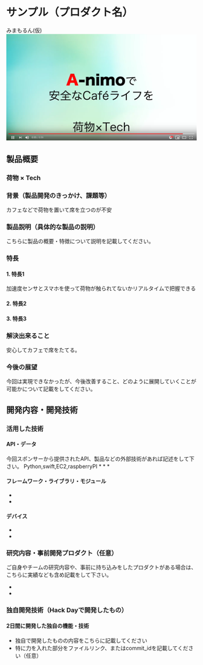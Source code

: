 # サンプル（プロダクト名）
みまもるん(仮)
[![Product Name](image.png)](https://www.youtube.com/watch?v=G5rULR53uMk)

## 製品概要
### 荷物 × Tech

### 背景（製品開発のきっかけ、課題等）
カフェなどで荷物を置いて席を立つのが不安

### 製品説明（具体的な製品の説明）
こちらに製品の概要・特徴について説明を記載してください。

### 特長

#### 1. 特長1
加速度センサとスマホを使って荷物が触られてないかリアルタイムで把握できる
#### 2. 特長2

#### 3. 特長3

### 解決出来ること
安心してカフェで席をたてる。

### 今後の展望
今回は実現できなかったが、今後改善すること、どのように展開していくことが可能かについて記載をしてください。


## 開発内容・開発技術
### 活用した技術
#### API・データ
今回スポンサーから提供されたAPI、製品などの外部技術があれば記述をして下さい。
Python,swift,EC2,raspberryPI
* 
* 
* 

#### フレームワーク・ライブラリ・モジュール
* 
* 

#### デバイス
* 
* 

### 研究内容・事前開発プロダクト（任意）
ご自身やチームの研究内容や、事前に持ち込みをしたプロダクトがある場合は、こちらに実績なども含め記載をして下さい。

* 
* 


### 独自開発技術（Hack Dayで開発したもの）
#### 2日間に開発した独自の機能・技術
* 独自で開発したものの内容をこちらに記載してください
* 特に力を入れた部分をファイルリンク、またはcommit_idを記載してください（任意）
